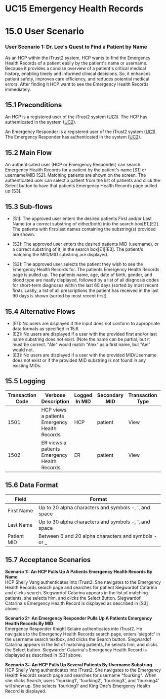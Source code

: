 # UC15 Emergency Health Records

# 15.0 User Scenario

### User Scenario 1: Dr. Lee's Quest to Find a Patient by Name

As an HCP within the iTrust2 system, HCP wants to find the Emergency Health Records of a patient easily by the patient's name or username. Because it provides a concise overview of a patient's critical medical history, enabling timely and informed clinical decisions. So, it enhances patient safety, improves care efficiency, and reduces potential medical errors. After finding it HCP want to see the Emergency Health Records immediately. 

## 15.1 Preconditions 
An HCP is a registered user of the iTrust2 system ([UC1](https://github.ncsu.edu/engr-csc326-staff/iTrust2-v1/wiki/uc1)). The HCP has authenticated in the system ([UC2](https://github.ncsu.edu/engr-csc326-staff/iTrust2-v1/wiki/uc2)).

An Emergency Responder is a registered user of the iTrust2 system ([UC1](https://github.ncsu.edu/engr-csc326-staff/iTrust2-v1/wiki/uc1)). The Emergency Responder has authenticated in the system ([UC2](https://github.ncsu.edu/engr-csc326-staff/iTrust2-v1/wiki/uc2)).

## 15.2 Main Flow
An authenticated user (HCP or Emergency Responder) can search Emergency Health Records for a patient by the patient's name [S1] or username/MID [S2].  Matching patients are shown on the screen.  The authenticated user can select a patient from the list of patients and click the Select button to have that patients Emergency Health Records page pulled up [S3].

## 15.3 Sub-flows
* [S1]: The approved user enters the desired patients First and/or Last Name (or a correct substring of either/both) into the search box[E1][E2].  The patients with first/last names containing the substring(s) provided are shown.

* [S2]: The approved user enters the desired patients MID (username), or a correct substring of it, in the search box[E1][E3].  The patient/s matching the MID/MID substring are displayed.

* [S3]: The approved user selects the patient they wish to see the Emergency Health Records for. The patients Emergency Health Records page is pulled up.  The patients name, age, date of birth, gender, and blood type are neatly displayed, followed by a list of all diagnosis codes for short-term diagnoses within the last 60 days (sorted by most recent first).  Lastly, a list of all prescriptions the patient has received in the last 90 days is shown (sorted by most recent first).

## 15.4 Alternative Flows
* [E1]: No users are displayed if the input does not conform to appropriate data formats as specified in 15.6.
* [E2]: No users are displayed if a user with the provided first and/or last name substring does not exist. (Note the name can be partial, but it must be correct.  "Ale" would match "Alex" as a first name, but "Ael" would not.
* [E3]: No users are displayed if a user with the provided MID/Username does not exist or if the provided MID substring is not found in any existing MIDs.

## 15.5 Logging
Transaction Code | Verbose Description | Logged In MID | Secondary MID | Transaction Type | Patient Viewable
-----------------|---------------------|---------------|---------------|------------------|------------------
1501             | HCP views a patients Emergency Health Records| HCP | patient | View    | Yes
1502             | ER views a patients Emergency Health Records | ER  | patient | View    | Yes

## 15.6 Data Format
Field | Format
------|--------
First Name         | Up to 20 alpha characters and symbols -, ', and space
Last Name          | Up to 30 alpha characters and symbols -, ', and space
Patient MID        | Between 6 and 20 alpha characters and symbols - or _

## 15.7 Acceptance Scenarios
**Scenario 1:: An HCP Pulls Up A Patients Emergency Health Records By Name**  
HCP Shelly Vang authenticates into iTrust2. She navigates to the Emergency Health Records search page and searches for patient Siegwardof Catarina and clicks search.  Siegwardof Catarina appears in the list of matching patients, she selects him, and clicks the Select Button.  Siegwardof Catarina's Emergency Health Record is displayed as described in [S3] above.

**Scenario 2:: An Emergency Responder Pulls Up A Patients Emergency Health Records By MID**  
Emergency Responder Knight Solaire authenticates into iTrust2.  He navigates to the Emergency Health Records search page, enters 'siegofc' in the username search textbox, and clicks the Search button.  Siegwardof Catarina appears in the list of matching patients, he selects him, and clicks the Select button.  Siegwardof Catarina's Emergency Health Record is displayed as described in [S3] above. 

**Scenario 3:: An HCP Pulls Up Several Patients By Username Substring**  
HCP Shelly Vang authenticates into iTrust2.  She navigates to the Emergency Health Records search page and searches for username "fourking".  When she clicks Search, users 'fourking1', 'fourking2', 'fourking3', and 'fourking4' will show up.  She selects 'fourking1' and King One's Emergency Health Record is displayed.